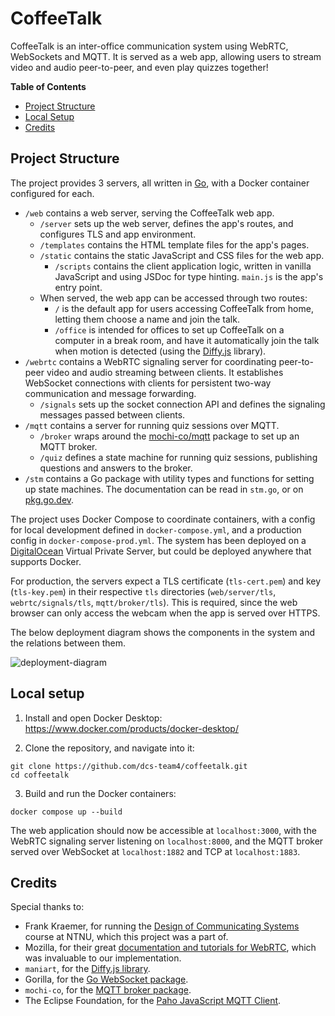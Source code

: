 # CoffeeTalk

CoffeeTalk is an inter-office communication system using WebRTC, WebSockets and MQTT. It is served as a web app, allowing users to stream video and audio peer-to-peer, and even play quizzes together!

**Table of Contents**

- [Project Structure](#project-structure)
- [Local Setup](#local-setup)
- [Credits](#credits)

## Project Structure

The project provides 3 servers, all written in [Go](https://go.dev/), with a Docker container configured for each.

- `/web` contains a web server, serving the CoffeeTalk web app.
  - `/server` sets up the web server, defines the app's routes, and configures TLS and app environment.
  - `/templates` contains the HTML template files for the app's pages.
  - `/static` contains the static JavaScript and CSS files for the web app.
    - `/scripts` contains the client application logic, written in vanilla JavaScript and using JSDoc for type hinting. `main.js` is the app's entry point.
  - When served, the web app can be accessed through two routes:
    - `/` is the default app for users accessing CoffeeTalk from home, letting them choose a name and join the talk.
    - `/office` is intended for offices to set up CoffeeTalk on a computer in a break room, and have it automatically join the talk when motion is detected (using the [Diffy.js](https://github.com/maniart/diffyjs#readme) library).
- `/webrtc` contains a WebRTC signaling server for coordinating peer-to-peer video and audio streaming between clients. It establishes WebSocket connections with clients for persistent two-way communication and message forwarding.
  - `/signals` sets up the socket connection API and defines the signaling messages passed between clients.
- `/mqtt` contains a server for running quiz sessions over MQTT.
  - `/broker` wraps around the [mochi-co/mqtt](https://github.com/mochi-co/mqtt#readme) package to set up an MQTT broker.
  - `/quiz` defines a state machine for running quiz sessions, publishing questions and answers to the broker.
- `/stm` contains a Go package with utility types and functions for setting up state machines. The documentation can be read in `stm.go`, or on [pkg.go.dev](https://pkg.go.dev/github.com/dcs-team4/coffeetalk/stm).

The project uses Docker Compose to coordinate containers, with a config for local development defined in `docker-compose.yml`, and a production config in `docker-compose-prod.yml`. The system has been deployed on a [DigitalOcean](https://www.digitalocean.com/) Virtual Private Server, but could be deployed anywhere that supports Docker.

For production, the servers expect a TLS certificate (`tls-cert.pem`) and key (`tls-key.pem`) in their respective `tls` directories (`web/server/tls`, `webrtc/signals/tls`, `mqtt/broker/tls`). This is required, since the web browser can only access the webcam when the app is served over HTTPS.

The below deployment diagram shows the components in the system and the relations between them.

![deployment-diagram](https://raw.githubusercontent.com/dcs-team4/coffeetalk/docs/assets/deployment-diagram.png)

## Local setup

1. Install and open Docker Desktop: https://www.docker.com/products/docker-desktop/

2. Clone the repository, and navigate into it:

```
git clone https://github.com/dcs-team4/coffeetalk.git
cd coffeetalk
```

3. Build and run the Docker containers:

```
docker compose up --build
```

The web application should now be accessible at `localhost:3000`, with the WebRTC signaling server listening on `localhost:8000`, and the MQTT broker served over WebSocket at `localhost:1882` and TCP at `localhost:1883`.

## Credits

Special thanks to:

- Frank Kraemer, for running the [Design of Communicating Systems](https://www.ntnu.edu/studies/courses/TTM4115) course at NTNU, which this project was a part of.
- Mozilla, for their great [documentation and tutorials for WebRTC](https://developer.mozilla.org/en-US/docs/Web/API/WebRTC_API/Signaling_and_video_calling), which was invaluable to our implementation.
- `maniart`, for the [Diffy.js library](https://github.com/maniart/diffyjs#readme).
- Gorilla, for the [Go WebSocket package](https://github.com/gorilla/websocket#readme).
- `mochi-co`, for the [MQTT broker package](https://github.com/mochi-co/mqtt#readme).
- The Eclipse Foundation, for the [Paho JavaScript MQTT Client](https://www.eclipse.org/paho/index.php?page=clients/js/index.php).
